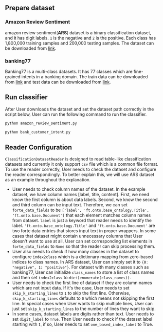 ## Prepare dataset
### Amazon Review Sentiment
amazon review sentiment(**ARS**) dataset is a binary classification dataset, and it has digit labels. `1` is
the negative and `2` is the positive. Each class has 1,800,000 training samples and 200,000 testing samples. 
The dataset can be downloaded from [link](https://s3.amazonaws.com/fast-ai-nlp/amazon_review_polarity_csv.tgz).


### banking77
Banking77 is a multi-class datasets. It has 77 classes which are fine-grained intents in a banking domain.
The train data can be downloaded from [link](https://raw.githubusercontent.com/PolyAI-LDN/task-specific-datasets/master/banking_data/train.csv) and test data can be downloaded from [link](https://raw.githubusercontent.com/PolyAI-LDN/task-specific-datasets/master/banking_data/test.csv).

## Run classifier
After User downloads the dataset and set the dataset path correctly in the script below,
User can run the following command to run the classifier.
```bash
python amazon_review_sentiment.py
```

```bash
python bank_customer_intent.py
```


## Reader Configuration
`ClassificationDatasetReader` is designed to read table-like classification datasets and currently it only support `csv` file which is a common file format. To use the reader correctly, User needs to check the dataset and configure the reader correspondingly. To better explain this, we will use ARS dataset as an example throughout the explanation.
* User needs to check column names of the dataset. In the example dataset, we have column names [label, title, content]. First, we need know the first column is about data labels. Second, we know the second and third column can be input text. Therefore, we can set `forte_data_fields` to be `['label', 'ft.onto.base_ontology.Title', 'ft.onto.base.Document']` that each element matches column names from dataset. `label` is just a keyword that reader needs to identify the label. `'ft.onto.base_ontology.Title'` and `'ft.onto.base.Document'` are two forte data entries that stores input text in proper wrappers. In some cases that dataset might contain unnecessary columns that User doesn't want to use at all, User can set corresponding list elements in `forte_data_fields` to `None` so that the reader can skip processing them. 
* User also needs to check if how many classes in the dataset to configure `index2class` which is a dictionary mapping from zero-based indices to class names. In ARS dataset, User can simply set it to
    `{0: "negative", 1: "positive"}`. For dataset with many classes such as banking77, User can initialize `class_names` to store a list of class names and then set 
    `index2class` to `dict(enumerate(class_names))`.
* User needs to check the first line of dataset if they are column names which are not input data. If it's the case, User needs to set `skip_k_starting_lines` to `1` to skip the first line. Otherwise, `skip_k_starting_lines` defaults to `0` which means not skipping the first line. In special cases when User wants to skip multiple lines, User can just set `skip_k_starting_lines` to the number of lines they want to skip.
* In some cases, dataset labels are digits rather than text. User needs to set `digit_label` to `True`. Then User needs to check if the dataset label starting with `1`, if so, User needs to set `one_based_index_label` to True.
